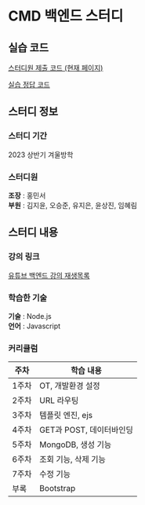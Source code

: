 # CMD 백엔드 스터디
## 실습 코드
[스터디원 제출 코드 (현재 페이지)](https://github.com/comeducmd/2023-1-backend-study)

[실습 정답 코드](https://github.com/comeducmd/2023-1-backend-study-solution)
## 스터디 정보
### 스터디 기간
2023 상반기 겨울방학
### 스터디원
**조장** : 홍민서  
**부원** : 김지윤, 오승준, 유지은, 윤상진, 임혜림
## 스터디 내용
### 강의 링크
[유튜브 백엔드 강의 재생목록](https://youtube.com/playlist?list=PLmXA0T1KlqBoIhnbx3AgVvmy-MINdNn9b)
### 학습한 기술
**기술** : Node.js  
**언어** : Javascript
### 커리큘럼
|주차|학습 내용|
|---|---|
|1주차|OT, 개발환경 설정|
|2주차|URL 라우팅|
|3주차|템플릿 엔진, ejs|
|4주차|GET과 POST, 데이터바인딩|
|5주차|MongoDB, 생성 기능|
|6주차|조회 기능, 삭제 기능|
|7주차|수정 기능|
|부록|Bootstrap|

